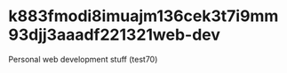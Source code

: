 k883fmodi8imuajm136cek3t7i9mm93djj3aaadf221321web-dev
=======

Personal web development stuff (test70)
